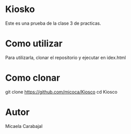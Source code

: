 # Kiosko

Este es una prueba de la clase 3 de practicas.

# Como utilizar

Para utilizarla, clonar el repositorio y ejecutar en idex.html

# Como clonar

git clone https://github.com/micoca/Kiosco
cd Kiosco

# Autor

Micaela Carabajal

